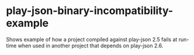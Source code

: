 # play-json-binary-incompatibility-example

Shows example of how a project compiled against play-json 2.5 fails at run-time when used in another project that depends on play-json 2.6.
